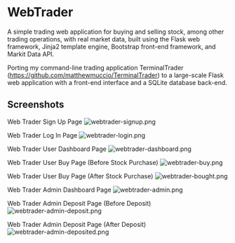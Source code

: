 WebTrader
=========
A simple trading web application for buying and selling stock, among other trading operations, with real market data, built using the Flask web framework, Jinja2 template engine, Bootstrap front-end framework, and Markit Data API.

Porting my command-line trading application TerminalTrader (https://github.com/matthewmuccio/TerminalTrader) to a large-scale Flask web application with a front-end interface and a SQLite database back-end.

Screenshots
-----------
Web Trader Sign Up Page
![webtrader-signup.png](https://github.com/matthewmuccio/WebTrader/raw/master/screenshots/webtrader-signup.png)

Web Trader Log In Page
![webtrader-login.png](https://github.com/matthewmuccio/WebTrader/raw/master/screenshots/webtrader-login.png)

Web Trader User Dashboard Page
![webtrader-dashboard.png](https://github.com/matthewmuccio/WebTrader/raw/master/screenshots/webtrader-dashboard.png)

Web Trader User Buy Page (Before Stock Purchase)
![webtrader-buy.png](https://github.com/matthewmuccio/WebTrader/raw/master/screenshots/webtrader-buy.png)

Web Trader User Buy Page (After Stock Purchase)
![webtrader-bought.png](https://github.com/matthewmuccio/WebTrader/raw/master/screenshots/webtrader-bought.png)

Web Trader Admin Dashboard Page
![webtrader-admin.png](https://github.com/matthewmuccio/WebTrader/raw/master/screenshots/webtrader-admin.png)

Web Trader Admin Deposit Page (Before Deposit)
![webtrader-admin-deposit.png](https://github.com/matthewmuccio/WebTrader/raw/master/screenshots/webtrader-admin-deposit.png)

Web Trader Admin Deposit Page (After Deposit)
![webtrader-admin-deposited.png](https://github.com/matthewmuccio/WebTrader/raw/master/screenshots/webtrader-admin-deposited.png)

